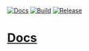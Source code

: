 [![Docs](https://github.com/alanscodelog/TOREPONAME/workflows/Docs/badge.svg)](https://github.com/alanscodelog/TOREPONAME/actions/workflows/docs.yml)
[![Build](https://github.com/alanscodelog/TOREPONAME/actions/workflows/build.yml/badge.svg)](https://github.com/alanscodelog/TOREPONAME/actions/workflows/build.yml)
[![Release](https://github.com/alanscodelog/TOREPONAME/actions/workflows/release.yml/badge.svg)](https://github.com/alanscodelog/TOREPONAME/actions/workflows/release.yml)

# [Docs](https://alanscodelog.github.io/TOREPONAME)

